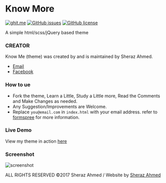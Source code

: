 # Know More
[![ghit.me](https://ghit.me/badge.svg?style=flat-square&repo=isheraz/know-more)](https://ghit.me/repo/isheraz/know-more)
[![GitHub issues](https://img.shields.io/github/issues/isheraz/know-more.svg?style=flat-square)](https://github.com/isheraz/know-more/issues)
[![GitHub license](https://img.shields.io/badge/license-MIT-blue.svg?style=flat-square)](https://raw.githubusercontent.com/isheraz/know-more/master/LICENSE.txt)


A simple html/scss/jQuery based theme

### CREATOR
Know Me (theme) was created by and is maintained by Sheraz Ahmed.
 - [Email](mailto:sherazahmed93@gmail.com?subject=Github-KnowMore)
 - [Facebook](https://www.facebook.com/ranasherazahmed)
 
### How to ue
 - Fork the theme, Learn a Little, Study a Little more, Read the Comments and Make Changes as needed. 
 - Any Suggestion/Improvements are Welcome.
 - Replace `you@email.com` in `index.html` with your email address. refer to [formspree](http://formspree.io/) for more information.
 
### Live Demo
View my theme in action [here](https://isheraz.github.io/know-more/)

### Screenshot
![screenshot](https://rawgit.com/isheraz/know-more/master/screenshot.png)


ALL RIGHTS RESERVED &copy;2017 Sheraz Ahmed  /  Website by [Sheraz Ahmed](https://github.com/isheraz)
